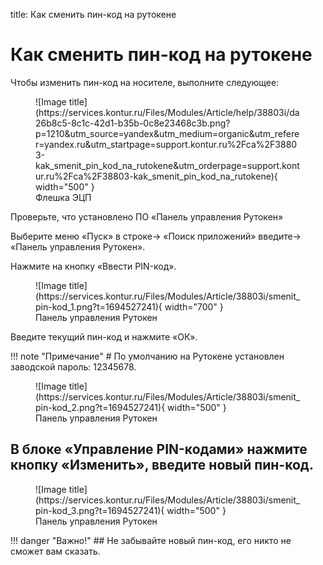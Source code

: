 title: Как сменить пин-код на рутокене
# Как сменить пин-код на рутокене

Чтобы изменить пин-код на носителе, выполните следующее:
<figure markdown>
  ![Image title](https://services.kontur.ru/Files/Modules/Article/help/38803i/da26b8c5-8c1c-42d1-b35b-0c8e23468c3b.png?p=1210&utm_source=yandex&utm_medium=organic&utm_referer=yandex.ru&utm_startpage=support.kontur.ru%2Fca%2F38803-kak_smenit_pin_kod_na_rutokene&utm_orderpage=support.kontur.ru%2Fca%2F38803-kak_smenit_pin_kod_na_rutokene){ width="500" }
  <figcaption>Флешка ЭЦП</figcaption>
</figure>

Проверьте, что установлено ПО «Панель управления Рутокен»

Выберите меню «Пуск» в строке→ «Поиск приложений» введите→ «Панель управления Рутокен».


Нажмите на кнопку «Ввести PIN-код».
<figure markdown>
  ![Image title](https://services.kontur.ru/Files/Modules/Article/38803i/smenit_pin-kod_1.png?t=1694527241){ width="700" }
  <figcaption>Панель управления Рутокен</figcaption>
</figure>

 Введите текущий пин-код и нажмите «ОК».

!!! note "Примечание"
    # По умолчанию на Рутокене установлен заводской пароль: 12345678.
<figure markdown>
  ![Image title](https://services.kontur.ru/Files/Modules/Article/38803i/smenit_pin-kod_2.png?t=1694527241){ width="500" }
  <figcaption>Панель управления Рутокен</figcaption>
</figure>

## В блоке «Управление PIN-кодами» нажмите кнопку «Изменить», введите новый пин-код.
<figure markdown>
  ![Image title](https://services.kontur.ru/Files/Modules/Article/38803i/smenit_pin-kod_3.png?t=1694527241){ width="500" }
  <figcaption>Панель управления Рутокен</figcaption>
</figure>


!!! danger "Важно!"
    ## Не забывайте новый пин-код, его никто не сможет вам сказать.